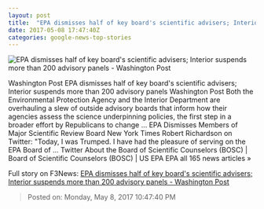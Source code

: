 ```yaml
---
layout: post
title:  "EPA dismisses half of key board's scientific advisers; Interior suspends more than 200 advisory panels - Washington Post"
date: 2017-05-08 17:47:40Z
categories: google-news-top-stories
---
```


![EPA dismisses half of key board's scientific advisers; Interior suspends more than 200 advisory panels - Washington Post](https://img.washingtonpost.com/rf/image_1484w/2010-2019/WashingtonPost/2017/04/29/Production/Daily/A-Section/Images/668169314.jpg)

Washington Post EPA dismisses half of key board's scientific advisers; Interior suspends more than 200 advisory panels Washington Post Both the Environmental Protection Agency and the Interior Department are overhauling a slew of outside advisory boards that inform how their agencies assess the science underpinning policies, the first step in a broader effort by Republicans to change ... EPA Dismisses Members of Major Scientific Review Board New York Times Robert Richardson on Twitter: "Today, I was Trumped. I have had the pleasure of serving on the EPA Board of ... Twitter About the Board of Scientific Counselors (BOSC) | Board of Scientific Counselors (BOSC) | US EPA EPA all 165 news articles »


Full story on F3News: [EPA dismisses half of key board's scientific advisers; Interior suspends more than 200 advisory panels - Washington Post](http://www.f3nws.com/n/EdVrtF)

> Posted on: Monday, May 8, 2017 10:47:40 PM
